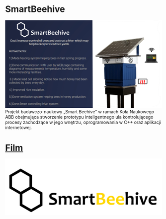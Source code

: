# SmartBeehive
![alt text](https://github.com/Kris2236/SmartBeehive/blob/master/img/SmartBeehive_slajd_PNG.png)
Projekt badawczo-naukowy „Smart Beehive” w ramach Koła Naukowego ABB obejmująca stworzenie prototypu inteligentnego ula kontrolującego procesy zachodzące w jego wnętrzu, oprogramowania w C++ oraz aplikacji internetowej.

# [Film](https://youtu.be/LxwRzJX8CMg)

![alt text](https://github.com/Kris2236/SmartBeehive/blob/master/img/Logo_smartbeehive_v2.png)
